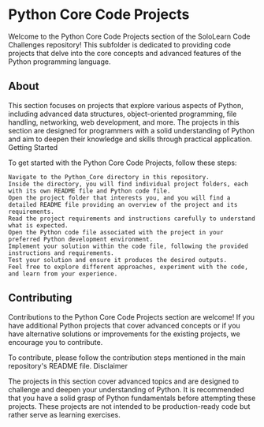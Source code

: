 # Python Core Code Projects

Welcome to the Python Core Code Projects section of the SoloLearn Code Challenges repository! This subfolder is dedicated to providing code projects that delve into the core concepts and advanced features of the Python programming language.

## About

This section focuses on projects that explore various aspects of Python, including advanced data structures, object-oriented programming, file handling, networking, web development, and more. The projects in this section are designed for programmers with a solid understanding of Python and aim to deepen their knowledge and skills through practical application.
Getting Started

To get started with the Python Core Code Projects, follow these steps:

    Navigate to the Python_Core directory in this repository.
    Inside the directory, you will find individual project folders, each with its own README file and Python code file.
    Open the project folder that interests you, and you will find a detailed README file providing an overview of the project and its requirements.
    Read the project requirements and instructions carefully to understand what is expected.
    Open the Python code file associated with the project in your preferred Python development environment.
    Implement your solution within the code file, following the provided instructions and requirements.
    Test your solution and ensure it produces the desired outputs.
    Feel free to explore different approaches, experiment with the code, and learn from your experience.

## Contributing

Contributions to the Python Core Code Projects section are welcome! If you have additional Python projects that cover advanced concepts or if you have alternative solutions or improvements for the existing projects, we encourage you to contribute.

To contribute, please follow the contribution steps mentioned in the main repository's README file.
Disclaimer

The projects in this section cover advanced topics and are designed to challenge and deepen your understanding of Python. It is recommended that you have a solid grasp of Python fundamentals before attempting these projects. These projects are not intended to be production-ready code but rather serve as learning exercises.
